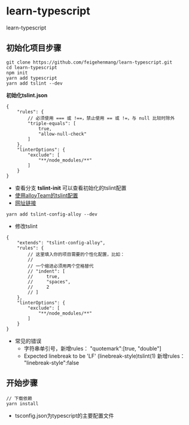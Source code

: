# learn-typescript
learn-typescript
## 初始化项目步骤
```
git clone https://github.com/feigehenmang/learn-typescript.git
cd learn-typescript
npm init
yarn add typescript
yarn add tslint --dev
```
**初始化tslint.json**
```
{
    "rules": {
        // 必须使用 === 或 !==，禁止使用 == 或 !=，与 null 比较时除外
        "triple-equals": [
            true,
            "allow-null-check"
        ]
    },
    "linterOptions": {
        "exclude": [
            "**/node_modules/**"
        ]
    }
}
```
- 查看分支 **tslint-init** 可以查看初始化的tslint配置
- [使用alloyTeam的tslint配置](https://github.com/AlloyTeam/tslint-config-alloy)
- [网址链接](https://alloyteam.github.io/tslint-config-alloy/)
```
yarn add tslint-config-alloy --dev
```
- 修改tslint
```
{
    "extends": "tslint-config-alloy",
    "rules": {
        // 这里填入你的项目需要的个性化配置，比如：
        //
        // 一个缩进必须用两个空格替代
        // "indent": [
        //     true,
        //     "spaces",
        //     2
        // ]
    },
    "linterOptions": {
        "exclude": [
            "**/node_modules/**"
        ]
    }
}
```
- 常见的错误
    - 字符串单引号，新增rules： "quotemark":[true, "double"]
    - Expected linebreak to be 'LF' (linebreak-style)tslint(1) 新增rules：  "linebreak-style":false
## 开始步骤
```
// 下载依赖
yarn install
```
- tsconfig.json为typescript的主要配置文件